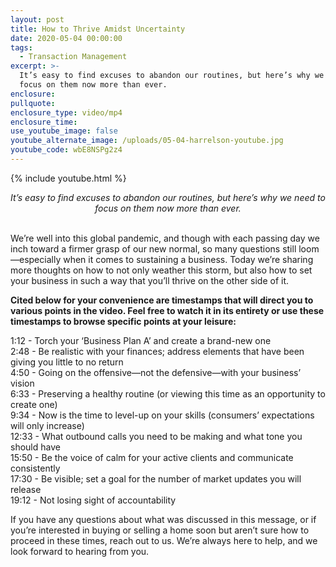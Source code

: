 ```yaml
---
layout: post
title: How to Thrive Amidst Uncertainty
date: 2020-05-04 00:00:00
tags:
  - Transaction Management
excerpt: >-
  It’s easy to find excuses to abandon our routines, but here’s why we need to
  focus on them now more than ever.
enclosure:
pullquote:
enclosure_type: video/mp4
enclosure_time:
use_youtube_image: false
youtube_alternate_image: /uploads/05-04-harrelson-youtube.jpg
youtube_code: wbE8NSPg2z4
---
```


{% include youtube.html %}

<center><em>It&rsquo;s easy to find excuses to abandon our routines, but here&rsquo;s why we need to focus on them now more than ever.</em></center>

<br>We’re well into this global pandemic, and though with each passing day we inch toward a firmer grasp of our new normal, so many questions still loom—especially when it comes to sustaining a business. Today we’re sharing more thoughts on how to not only weather this storm, but also how to set your business in such a way that you’ll thrive on the other side of it.

**Cited below for your convenience are timestamps that will direct you to various points in the video. Feel free to watch it in its entirety or use these timestamps to browse specific points at your leisure:**

1:12 - Torch your ‘Business Plan A’ and create a brand-new one<br>2:48 - Be realistic with your finances; address elements that have been giving you little to no return<br>4:50 - Going on the offensive—not the defensive—with your business’ vision<br>6:33 - Preserving a healthy routine (or viewing this time as an opportunity to create one)<br>9:34 - Now is the time to level-up on your skills (consumers’ expectations will only increase)<br>12:33 - What outbound calls you need to be making and what tone you should have<br>15:50 - Be the voice of calm for your active clients and communicate consistently<br>17:30 - Be visible; set a goal for the number of market updates you will release<br>19:12 - Not losing sight of accountability

If you have any questions about what was discussed in this message, or if you’re interested in buying or selling a home soon but aren’t sure how to proceed in these times, reach out to us. We’re always here to help, and we look forward to hearing from you.